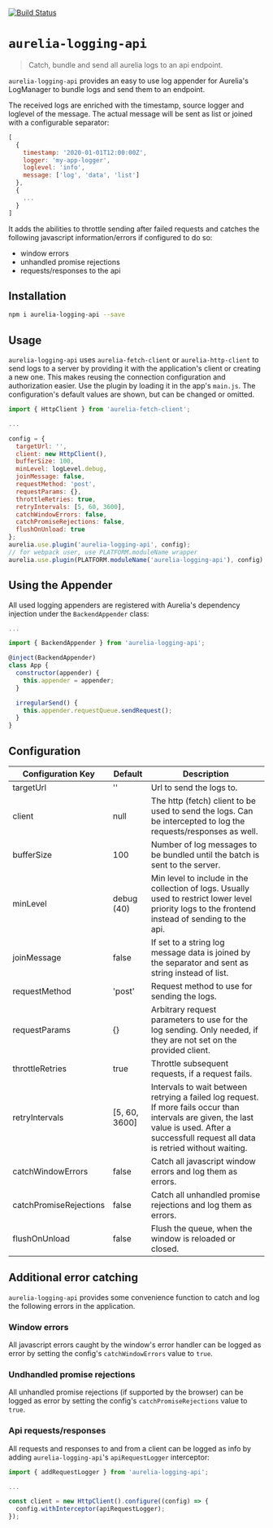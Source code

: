 [![Build Status](https://travis-ci.org/nalch/aurelia-logging-api.svg?branch=master)](https://travis-ci.org/nalch/aurelia-logging-api)
# `aurelia-logging-api`

> Catch, bundle and send all aurelia logs to an api endpoint.

`aurelia-logging-api` provides an easy to use log appender for Aurelia's LogManager to bundle logs and send them to an endpoint.

The received logs are enriched with the timestamp, source logger and loglevel of the message. The actual message will be sent as list or joined with a configurable separator:
```js
[
  {
    timestamp: '2020-01-01T12:00:00Z',
    logger: 'my-app-logger',
    loglevel: 'info',
    message: ['log', 'data', 'list']
  },
  {
    ...
  }
]
```

It adds the abilities to throttle sending after failed requests and catches the following javascript information/errors if configured to do so:
* window errors
* unhandled promise rejections
* requests/responses to the api

## Installation
```bash
npm i aurelia-logging-api --save
```

## Usage
`aurelia-logging-api` uses `aurelia-fetch-client` or `aurelia-http-client` to send logs to a server by providing it with the application's client 
or creating a new one. This makes reusing the connection configuration and authorization easier.
Use the plugin by loading it in the app's `main.js`. The configuration's default values are shown, but can be changed or omitted.
```js
import { HttpClient } from 'aurelia-fetch-client';

...

config = {
  targetUrl: '',
  client: new HttpClient(),
  bufferSize: 100,
  minLevel: logLevel.debug,
  joinMessage: false,
  requestMethod: 'post',
  requestParams: {},
  throttleRetries: true,
  retryIntervals: [5, 60, 3600],
  catchWindowErrors: false,
  catchPromiseRejections: false,
  flushOnUnload: true
};
aurelia.use.plugin('aurelia-logging-api', config);
// for webpack user, use PLATFORM.moduleName wrapper
aurelia.use.plugin(PLATFORM.moduleName('aurelia-logging-api'), config);
```

## Using the Appender
All used logging appenders are registered with Aurelia's dependency injection under the `BackendAppender` class:
```js
...

import { BackendAppender } from 'aurelia-logging-api';

@inject(BackendAppender)
class App {
  constructor(appender) {
    this.appender = appender;
  }

  irregularSend() {
    this.appender.requestQueue.sendRequest();
  }
}
```

## Configuration

| Configuration Key      | Default       | Description |
| ---------------------- | ------------- | ----------- |
| targetUrl              | ''            | Url to send the logs to. |
| client                 | null          | The http (fetch) client to be used to send the logs. Can be intercepted to log the requests/responses as well. |
| bufferSize             | 100           | Number of log messages to be bundled until the batch is sent to the server. |
| minLevel               | debug (40)    | Min level to include in the collection of logs. Usually used to restrict lower level priority logs to the frontend instead of sending to the api. |
| joinMessage            | false         | If set to a string log message data is joined by the separator and sent as string instead of list. |
| requestMethod          | 'post'        | Request method to use for sending the logs. |
| requestParams          | {}            | Arbitrary request parameters to use for the log sending. Only needed, if they are not set on the provided client. |
| throttleRetries        | true          | Throttle subsequent requests, if a request fails. |
| retryIntervals         | [5, 60, 3600] | Intervals to wait between retrying a failed log request. If more fails occur than intervals are given, the last value is used. After a successfull request all data is retried without waiting. |
| catchWindowErrors      | false         | Catch all javascript window errors and log them as errors. |
| catchPromiseRejections | false         | Catch all unhandled promise rejections and log them as errors. |
| flushOnUnload          | false         | Flush the queue, when the window is reloaded or closed. |

## Additional error catching
`aurelia-logging-api` provides some convenience function to catch and log the following errors in the application.
### Window errors
All javascript errors caught by the window's error handler can be logged as error by setting the config's `catchWindowErrors` value to `true`.
### Undhandled promise rejections
All unhandled promise rejections (if supported by the browser) can be logged as error by setting the config's `catchPromiseRejections` value to `true`.
### Api requests/responses
All requests and responses to and from a client can be logged as info by adding `aurelia-logging-api`'s `apiRequestLogger` interceptor:
```js
import { addRequestLogger } from 'aurelia-logging-api';

...

const client = new HttpClient().configure((config) => {
  config.withInterceptor(apiRequestLogger);
});
```
